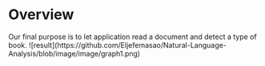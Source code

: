 <html>
<body>
  <h1>Overview</h1>
  Our final purpose is to let application read a document and detect a type of book.
![result](https://github.com/Eljefemasao/Natural-Language-Analysis/blob/image/image/graph1.png)
</body>
</html>
